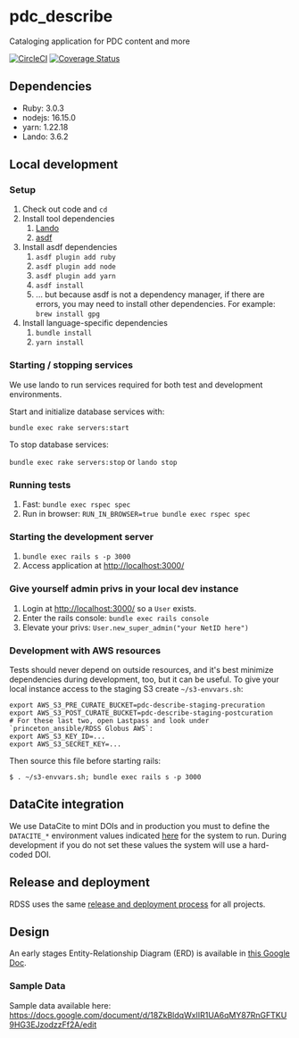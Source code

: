 # pdc_describe
Cataloging application for PDC content and more

[![CircleCI](https://circleci.com/gh/pulibrary/pdc_describe/tree/main.svg?style=svg)](https://circleci.com/gh/pulibrary/pdc_describe/tree/main)
[![Coverage Status](https://coveralls.io/repos/github/pulibrary/pdc_describe/badge.svg?branch=main)](https://coveralls.io/github/pulibrary/pdc_describe?branch=main)

## Dependencies
* Ruby: 3.0.3
* nodejs: 16.15.0
* yarn: 1.22.18
* Lando: 3.6.2

## Local development

### Setup
1. Check out code and `cd`
1. Install tool dependencies
    1. [Lando](https://docs.lando.dev/getting-started/installation.html)
    1. [asdf](https://asdf-vm.com/guide/getting-started.html#_2-download-asdf)
1. Install asdf dependencies
    1. `asdf plugin add ruby`
    1. `asdf plugin add node`
    1. `asdf plugin add yarn`
    1. `asdf install`
    1. ... but because asdf is not a dependency manager, if there are errors, you may need to install other dependencies. For example: `brew install gpg`
1. Install language-specific dependencies
    1. `bundle install`
    1. `yarn install`

### Starting / stopping services
We use lando to run services required for both test and development environments.

Start and initialize database services with:

`bundle exec rake servers:start`

To stop database services:

`bundle exec rake servers:stop` or `lando stop`

### Running tests
1. Fast: `bundle exec rspec spec`
2. Run in browser: `RUN_IN_BROWSER=true bundle exec rspec spec`

### Starting the development server
1. `bundle exec rails s -p 3000`
2. Access application at [http://localhost:3000/](http://localhost:3000/)

### Give yourself admin privs in your local dev instance
1. Login at [http://localhost:3000/](http://localhost:3000/) so a `User` exists.
2. Enter the rails console: `bundle exec rails console`
3. Elevate your privs: `User.new_super_admin("your NetID here")`

### Development with AWS resources
Tests should never depend on outside resources, and it's best minimize dependencies during development, too, but it can be useful. To give your local instance access to the staging S3 create `~/s3-envvars.sh`:
```
export AWS_S3_PRE_CURATE_BUCKET=pdc-describe-staging-precuration
export AWS_S3_POST_CURATE_BUCKET=pdc-describe-staging-postcuration
# For these last two, open Lastpass and look under `princeton_ansible/RDSS Globus AWS`:
export AWS_S3_KEY_ID=...
export AWS_S3_SECRET_KEY=...
```
Then source this file before starting rails:
```
$ . ~/s3-envvars.sh; bundle exec rails s -p 3000
```

## DataCite integration
We use DataCite to mint DOIs and in production you must to define the `DATACITE_*` environment values indicated [here](https://github.com/pulibrary/princeton_ansible/blob/main/group_vars/pdc_describe/production.yml) for the system to run. During development if you do not set these values the system will use a hard-coded DOI.

## Release and deployment

RDSS uses the same [release and deployment process](https://github.com/pulibrary/rdss-handbook/blob/main/release_process.md) for all projects.

## Design
An early stages Entity-Relationship Diagram (ERD) is available in [this Google Doc](https://docs.google.com/drawings/d/1q2sfj8rrcNVgqQPK5uT_t79A9SYqncinh3HbnCSGMyQ/edit).

### Sample Data
Sample data available here: https://docs.google.com/document/d/18ZkBldqWxIIR1UA6qMY87RnGFTKU9HG3EJzodzzFf2A/edit
